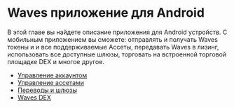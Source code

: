 # Waves приложение для Android

В этой главе вы найдете описание приложения для Android устройств. С мобильным приложением вы сможете: отправлять и получать Waves токены и и все поддерживаемые Ассеты, передавать Waves в лизинг, использовать все доступные шлюзы, торговать на встроенной торговой площадке DEX и многое другое.

* [Управление аккаунтом](android/account-management.md)
* [Управление ассетами](android/assets-management.md)
* [Переводы и шлюзы](android/wallet-management.md)
* [Waves DEX](android/waves-dex.md)
